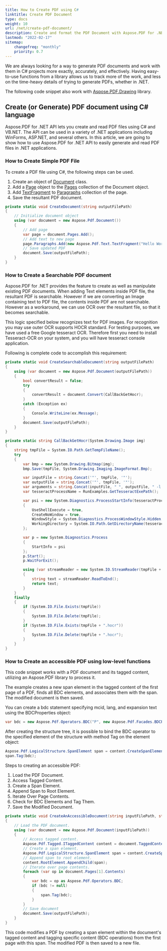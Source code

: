 ```yaml
---
title: How to Create PDF using C#
linktitle: Create PDF Document
type: docs
weight: 10
url: /net/create-pdf-document/
description: Create and format the PDF Document with Aspose.PDF for .NET.
lastmod: "2022-02-17"
sitemap:
    changefreq: "monthly"
    priority: 0.7
---
```

<script type="application/ld+json">
{
    "@context": "https://schema.org",
    "@type": "TechArticle",
    "headline": "How to Create PDF using C#",
    "alternativeHeadline": "Create and Format PDFs Effortlessly with C#",
    "abstract": "The new functionality in Aspose.PDF for .NET empowers developers to effortlessly create and format PDF documents using C#. With this intuitive API, users can generate searchable PDFs, manipulate tagged content for accessibility, and seamlessly integrate PDF generation into various .NET applications, enhancing productivity and streamlining workflows",
    "author": {
        "@type": "Person",
        "name": "Anastasiia Holub",
        "givenName": "Anastasiia",
        "familyName": "Holub",
        "url": "https://www.linkedin.com/in/anastasiia-holub-750430225/"
    },
    "genre": "pdf document generation",
    "keywords": "PDF creation, C# PDF generation, Aspose.PDF for .NET, searchable PDF, accessible PDF, Document class, TextFragment, PDF document manipulation, .NET applications, BDC operations",
    "wordcount": "871",
    "proficiencyLevel": "Beginner",
    "publisher": {
        "@type": "Organization",
        "name": "Aspose.PDF for .NET",
        "url": "https://products.aspose.com/pdf",
        "logo": "https://www.aspose.cloud/templates/aspose/img/products/pdf/aspose_pdf-for-net.svg",
        "alternateName": "Aspose",
        "sameAs": [
            "https://facebook.com/aspose.pdf/",
            "https://twitter.com/asposepdf",
            "https://www.youtube.com/channel/UCmV9sEg_QWYPi6BJJs7ELOg/featured",
            "https://www.linkedin.com/company/aspose",
            "https://stackoverflow.com/questions/tagged/aspose",
            "https://aspose.quora.com/",
            "https://aspose.github.io/"
        ],
        "contactPoint": [
            {
                "@type": "ContactPoint",
                "telephone": "+1 903 306 1676",
                "contactType": "sales",
                "areaServed": "US",
                "availableLanguage": "en"
            },
            {
                "@type": "ContactPoint",
                "telephone": "+44 141 628 8900",
                "contactType": "sales",
                "areaServed": "GB",
                "availableLanguage": "en"
            },
            {
                "@type": "ContactPoint",
                "telephone": "+61 2 8006 6987",
                "contactType": "sales",
                "areaServed": "AU",
                "availableLanguage": "en"
            }
        ]
    },
    "url": "/net/create-pdf-document/",
    "mainEntityOfPage": {
        "@type": "WebPage",
        "@id": "/net/create-pdf-document/"
    },
    "dateModified": "2024-11-25",
    "description": "Create and format the PDF Document with Aspose.PDF for .NET."
}
</script>

We are always looking for a way to generate PDF documents and work with them in C# projects more exactly, accurately, and effectively. Having easy-to-use functions from a library allows us to track more of the work, and less on the time-heavy details of trying to generate PDFs, whether in .NET.

The following code snippet also work with [Aspose.PDF.Drawing](/pdf/net/drawing/) library.

## Create (or Generate) PDF document using C# language

Aspose.PDF for .NET API lets you create and read PDF files using C# and VB.NET. The API can be used in a variety of .NET applications including WinForms, ASP.NET, and several others. In this article, we are going to show how to use Aspose.PDF for .NET API to easily generate and read PDF files in .NET applications.

### How to Create Simple PDF File

To create a PDF file using C#, the following steps can be used.

1. Create an object of [Document](https://reference.aspose.com/pdf/net/aspose.pdf/document) class.
1. Add a [Page](https://reference.aspose.com/pdf/net/aspose.pdf/page) object to the [Pages](https://reference.aspose.com/pdf/net/aspose.pdf/document/properties/pages) collection of the Document object.
1. Add [TextFragment](https://reference.aspose.com/pdf/net/aspose.pdf.text/textfragment) to [Paragraphs](https://reference.aspose.com/pdf/net/aspose.pdf/page/properties/paragraphs) collection of the page.
1. Save the resultant PDF document.

```csharp
private static void CreateDocument(string outputFilePath)
{
	// Initialize document object
	using (var document = new Aspose.Pdf.Document())
	{
		// Add page
		var page = document.Pages.Add();
		// Add text to new page
		page.Paragraphs.Add(new Aspose.Pdf.Text.TextFragment("Hello World!"));
		// Save updated PDF
		document.Save(outputFilePath);
	}
}
```

### How to Create a Searchable PDF document

Aspose.PDF for .NET provides the feature to create as well as manipulate existing PDF documents. When adding Text elements inside PDF file, the resultant PDF is searchable. However if we are converting an Image containing text to PDF file, the contents inside PDF are not searchable. However as a workaround, we can use OCR over the resultant file, so that it becomes searchable.

This logic specified below recognizes text for PDF images. For recognition you may use outer OCR supports HOCR standard. For testing purposes, we have used a free Google tesseract OCR. Therefore first you need to install Tesseract-OCR on your system, and you will have tesseract console application.

Following is complete code to accomplish this requirement:

```csharp
private static void CreateSearchableDocument(string outputFilePath)
{
	using (var document = new Aspose.Pdf.Document(outputFilePath))
	{
		bool convertResult = false;
		try
		{
			convertResult = document.Convert(CallBackGetHocr);
		}
		catch (Exception ex)
		{
			Console.WriteLine(ex.Message);
		}
		document.Save(outputFilePath);
	}
}

private static string CallBackGetHocr(System.Drawing.Image img)
{
	string tmpFile = System.IO.Path.GetTempFileName();
	try
	{
		var bmp = new System.Drawing.Bitmap(img);
		bmp.Save(tmpFile, System.Drawing.Imaging.ImageFormat.Bmp);

		var inputFile = string.Concat('"', tmpFile, '"');
		var outputFile = string.Concat('"', tmpFile, '"');
		var arguments = string.Concat(inputFile, " ", outputFile, " -l eng hocr");
		var tesseractProcessName = RunExamples.GetTesseractExePath();

		var psi = new System.Diagnostics.ProcessStartInfo(tesseractProcessName, arguments)
		{
			UseShellExecute = true,
			CreateNoWindow = true,
			WindowStyle = System.Diagnostics.ProcessWindowStyle.Hidden,
			WorkingDirectory = System.IO.Path.GetDirectoryName(tesseractProcessName)
		};

		var p = new System.Diagnostics.Process
		{
			StartInfo = psi
		};
		p.Start();
		p.WaitForExit();

		using (var streamReader = new System.IO.StreamReader(tmpFile + ".hocr"))
		{
			string text = streamReader.ReadToEnd();
			return text;
		}
	}
	finally
	{
		if (System.IO.File.Exists(tmpFile))
		{
			System.IO.File.Delete(tmpFile);
		}
		if (System.IO.File.Exists(tmpFile + ".hocr"))
		{
			System.IO.File.Delete(tmpFile + ".hocr");
		}
	}
}
```

### How to Create an accessible PDF using low-level functions

This code snippet works with a PDF document and its tagged content, utilizing an Aspose.PDF library to process it.

The example creates a new span element in the tagged content of the first page of a PDF, finds all BDC elements, and associates them with the span. The modified document is then saved.

You can create a bdc statement specifying mcid, lang, and expansion text using the BDCProperties object:

```cs
var bdc = new Aspose.Pdf.Operators.BDC("P", new Aspose.Pdf.Facades.BDCProperties(1, "de", "Hallo, welt!"));
```

After creating the structure tree, it is possible to bind the BDC operator to the specified element of the structure with method Tag on the element object:

```cs
Aspose.Pdf.LogicalStructure.SpanElement span = content.CreateSpanElement();
span.Tag(bdc);
```

Steps to creating an accessible PDF:

1. Load the PDF Document.
1. Access Tagged Content.
1. Create a Span Element.
1. Append Span to Root Element.
1. Iterate Over Page Contents.
1. Check for BDC Elements and Tag Them.
1. Save the Modified Document.

```cs
private static void CreateAnAccessibleDocument(string inputFilePath, string outputFilePath)
{
	// Load the PDF document.
	using (var document = new Aspose.Pdf.Document(inputFilePath))
	{
		// Access tagged content.
		Aspose.Pdf.Tagged.ITaggedContent content = document.TaggedContent;
		// Create a span element.
		Aspose.Pdf.LogicalStructure.SpanElement span = content.CreateSpanElement();
		// Append span to root element.
		content.RootElement.AppendChild(span);
		// Iterate over page contents.
		foreach (var op in document.Pages[1].Contents)
		{
			var bdc = op as Aspose.Pdf.Operators.BDC;
			if (bdc != null)
			{
				span.Tag(bdc);
			}
		}
		// Save document
		document.Save(outputFilePath);
	}
}
```

This code modifies a PDF by creating a span element within the document's tagged content and tagging specific content (BDC operations) from the first page with this span. The modified PDF is then saved to a new file.

<script type="application/ld+json">
{
    "@context": "http://schema.org",
    "@type": "SoftwareApplication",
    "name": "Aspose.PDF for .NET Library",
    "image": "https://www.aspose.cloud/templates/aspose/img/products/pdf/aspose_pdf-for-net.svg",
    "url": "https://www.aspose.com/",
    "publisher": {
        "@type": "Organization",
        "name": "Aspose.PDF",
        "url": "https://products.aspose.com/pdf",
        "logo": "https://www.aspose.cloud/templates/aspose/img/products/pdf/aspose_pdf-for-net.svg",
        "alternateName": "Aspose",
        "sameAs": [
            "https://facebook.com/aspose.pdf/",
            "https://twitter.com/asposepdf",
            "https://www.youtube.com/channel/UCmV9sEg_QWYPi6BJJs7ELOg/featured",
            "https://www.linkedin.com/company/aspose",
            "https://stackoverflow.com/questions/tagged/aspose",
            "https://aspose.quora.com/",
            "https://aspose.github.io/"
        ],
        "contactPoint": [
            {
                "@type": "ContactPoint",
                "telephone": "+1 903 306 1676",
                "contactType": "sales",
                "areaServed": "US",
                "availableLanguage": "en"
            },
            {
                "@type": "ContactPoint",
                "telephone": "+44 141 628 8900",
                "contactType": "sales",
                "areaServed": "GB",
                "availableLanguage": "en"
            },
            {
                "@type": "ContactPoint",
                "telephone": "+61 2 8006 6987",
                "contactType": "sales",
                "areaServed": "AU",
                "availableLanguage": "en"
            }
        ]
    },
    "offers": {
        "@type": "Offer",
        "price": "1199",
        "priceCurrency": "USD"
    },
    "applicationCategory": "PDF Manipulation Library for .NET",
    "downloadUrl": "https://www.nuget.org/packages/Aspose.PDF/",
    "operatingSystem": "Windows, MacOS, Linux",
    "screenshot": "https://docs.aspose.com/pdf/net/create-pdf-document/screenshot.png",
    "softwareVersion": "2022.1",
    "aggregateRating": {
        "@type": "AggregateRating",
        "ratingValue": "5",
        "ratingCount": "16"
    }
}
</script>
